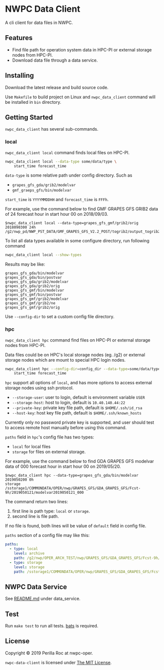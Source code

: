 # NWPC Data Client

A cli client for data files in NWPC.

## Features

- Find file path for operation system data in HPC-PI or external storage nodes from HPC-PI.
- Download data file through a data service.

## Installing

Download the latest release and build source code. 

Use `Makefile` to build project on Linux and 
`nwpc_data_client` command will be installed in `bin` directory.

## Getting Started

`nwpc_data_client` has several sub-commands.

### local

`nwpc_data_client local` command finds local files on HPC-PI.

```bash
nwpc_data_client local --data-type some/data/type \
    start_time forecast_time
```

`data-type` is some relative path under config directory. Such as

- `grapes_gfs_gda/grib2/modelvar`
- `gmf_graeps_gfs/bin/modelvar`

`start_time` is `YYYYMMDDHH` and `forecast_time` is `FFFh`.

For example, use the command below to find GMF GRAPES GFS GRIB2 data of 24 forecast hour in start hour 00 on 2018/09/03.

```text
$nwpc_data_client local --data-type=grapes_gfs_gmf/grib2/orig 2018090300 24h
/g2/nwp_pd/NWP_PST_DATA/GMF_GRAPES_GFS_V2.2_POST/togrib2/output_togrib2/2018090300/gmf.gra.2018090300024.grb2
```

To list all data types available in some configure directory, run following command

```bash
nwpc_data_client local --show-types
```

Results may be like:

```text
grapes_gfs_gda/bin/modelvar
grapes_gfs_gda/bin/postvar
grapes_gfs_gda/grib2/modelvar
grapes_gfs_gda/grib2/orig
grapes_gfs_gmf/bin/modelvar
grapes_gfs_gmf/bin/postvar
grapes_gfs_gmf/grib2/modelvar
grapes_gfs_gmf/grib2/ne
grapes_gfs_gmf/grib2/orig
```

Use `--config-dir` to set a custom config file directory.

### hpc

`nwpc_data_client hpc` command find files on HPC-PI or external storage nodes from HPC-PI. 

Data files could be on HPC's local storage nodes (eg. /g2) or 
external storage nodes which are mount to special HPC login nodes.

```bash
nwpc_data_client hpc --config-dir=config_dir --data-type=some/data/type \
    start_time forecast_time
```

`hpc` support all options of `local`, and has more options to access external storage nodes using ssh protocol.

- `--storage-user`: user to login, default is environment variable `USER`
- `--storage-host`: host to login, default is `10.40.140.44:22`
- `--private-key`: private key file path, default is `$HOME/.ssh/id_rsa`
- `--host-key`: host key file path,  default is `$HOME/.ssh/known_hosts`

Currently only no password private key is supported, 
and user should test to access remote host manually before using this command.

`paths` field in `hpc`'s config file has two types: 

- `local` for local files
- `storage` for files on external storage.

For example, use the command below to find GDA GRAPES GFS modelvar data of 000 forecast hour in start hour 00 on 2019/05/20.

```text
$nwpc_data_client hpc --data-type=grapes_gfs_gda/bin/modelvar 2019050200 0h
storage
/sstorage1/COMMONDATA/OPER/nwp/GRAPES_GFS/GDA_GRAPES_GFS/Fcst-9h/2019050121/modelvar2019050121_000
```

The command return two lines: 

1. first line is path type: `local` or `storage`.
2. second line is file path.

If no file is found, both lines will be value of `default` field in config file. 

`paths` section of a config file may like this:

```yaml
paths:
  - type: local
    level: archive
    path: /g2/nwp/OPER_ARCH_TEST/nwp/GRAPES_GFS/GDA_GRAPES_GFS/Fcst-9h/{.Year4DV}{.Month4DV}{.Day4DV}{.Hour4DV}
  - type: storage
    level: storage
    path: /sstorage1/COMMONDATA/OPER/nwp/GRAPES_GFS/GDA_GRAPES_GFS/Fcst-9h/{.Year4DV}{.Month4DV}{.Day4DV}{.Hour4DV}
```

## NWPC Data Service

See [README.md](./data_service/README.md) under data_service.

## Test

Run `make test` to run all tests. [bats](https://github.com/neurodebian/bats) is required.

## License

Copyright &copy; 2019 Perilla Roc at nwpc-oper.

`nwpc-data-client` is licensed under [The MIT License](https://opensource.org/licenses/MIT).